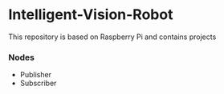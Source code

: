# Intelligent-Vision-Robot
This repository is based on Raspberry Pi and contains projects

### Nodes 
- Publisher 
- Subscriber
